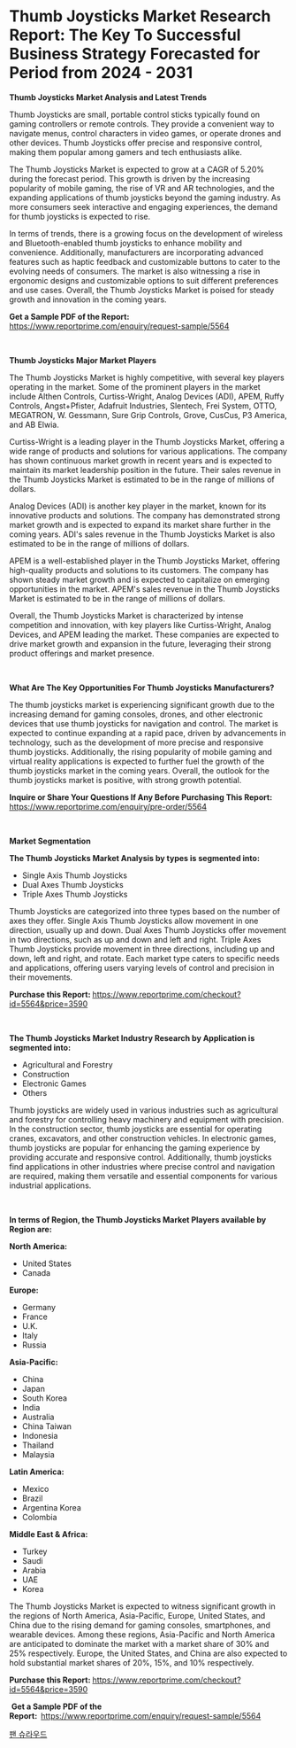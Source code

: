 <p><h1>Thumb Joysticks Market Research Report: The Key To Successful Business Strategy Forecasted for Period from 2024 - 2031</h1></p><p><strong>Thumb Joysticks Market Analysis and Latest Trends</strong></p>
<p><p>Thumb Joysticks are small, portable control sticks typically found on gaming controllers or remote controls. They provide a convenient way to navigate menus, control characters in video games, or operate drones and other devices. Thumb Joysticks offer precise and responsive control, making them popular among gamers and tech enthusiasts alike.</p><p>The Thumb Joysticks Market is expected to grow at a CAGR of 5.20% during the forecast period. This growth is driven by the increasing popularity of mobile gaming, the rise of VR and AR technologies, and the expanding applications of thumb joysticks beyond the gaming industry. As more consumers seek interactive and engaging experiences, the demand for thumb joysticks is expected to rise.</p><p>In terms of trends, there is a growing focus on the development of wireless and Bluetooth-enabled thumb joysticks to enhance mobility and convenience. Additionally, manufacturers are incorporating advanced features such as haptic feedback and customizable buttons to cater to the evolving needs of consumers. The market is also witnessing a rise in ergonomic designs and customizable options to suit different preferences and use cases. Overall, the Thumb Joysticks Market is poised for steady growth and innovation in the coming years.</p></p>
<p><strong>Get a Sample PDF of the Report:&nbsp;</strong> <a href="https://www.reportprime.com/enquiry/request-sample/5564">https://www.reportprime.com/enquiry/request-sample/5564</a></p>
<p>&nbsp;</p>
<p><strong>Thumb Joysticks Major Market Players</strong></p>
<p><p>The Thumb Joysticks Market is highly competitive, with several key players operating in the market. Some of the prominent players in the market include Althen Controls, Curtiss-Wright, Analog Devices (ADI), APEM, Ruffy Controls, Angst+Pfister, Adafruit Industries, Slentech, Frei System, OTTO, MEGATRON, W. Gessmann, Sure Grip Controls, Grove, CusCus, P3 America, and AB Elwia.</p><p>Curtiss-Wright is a leading player in the Thumb Joysticks Market, offering a wide range of products and solutions for various applications. The company has shown continuous market growth in recent years and is expected to maintain its market leadership position in the future. Their sales revenue in the Thumb Joysticks Market is estimated to be in the range of millions of dollars.</p><p>Analog Devices (ADI) is another key player in the market, known for its innovative products and solutions. The company has demonstrated strong market growth and is expected to expand its market share further in the coming years. ADI's sales revenue in the Thumb Joysticks Market is also estimated to be in the range of millions of dollars.</p><p>APEM is a well-established player in the Thumb Joysticks Market, offering high-quality products and solutions to its customers. The company has shown steady market growth and is expected to capitalize on emerging opportunities in the market. APEM's sales revenue in the Thumb Joysticks Market is estimated to be in the range of millions of dollars.</p><p>Overall, the Thumb Joysticks Market is characterized by intense competition and innovation, with key players like Curtiss-Wright, Analog Devices, and APEM leading the market. These companies are expected to drive market growth and expansion in the future, leveraging their strong product offerings and market presence.</p></p>
<p>&nbsp;</p>
<p><strong>What Are The Key Opportunities For Thumb Joysticks Manufacturers?</strong></p>
<p><p>The thumb joysticks market is experiencing significant growth due to the increasing demand for gaming consoles, drones, and other electronic devices that use thumb joysticks for navigation and control. The market is expected to continue expanding at a rapid pace, driven by advancements in technology, such as the development of more precise and responsive thumb joysticks. Additionally, the rising popularity of mobile gaming and virtual reality applications is expected to further fuel the growth of the thumb joysticks market in the coming years. Overall, the outlook for the thumb joysticks market is positive, with strong growth potential.</p></p>
<p><strong>Inquire or Share Your Questions If Any Before Purchasing This Report:</strong> <a href="https://www.reportprime.com/enquiry/pre-order/5564">https://www.reportprime.com/enquiry/pre-order/5564</a></p>
<p>&nbsp;</p>
<p><strong>Market Segmentation</strong></p>
<p><strong>The Thumb Joysticks Market Analysis by types is segmented into:</strong></p>
<p><ul><li>Single Axis Thumb Joysticks</li><li>Dual Axes Thumb Joysticks</li><li>Triple Axes Thumb Joysticks</li></ul></p>
<p><p>Thumb Joysticks are categorized into three types based on the number of axes they offer. Single Axis Thumb Joysticks allow movement in one direction, usually up and down. Dual Axes Thumb Joysticks offer movement in two directions, such as up and down and left and right. Triple Axes Thumb Joysticks provide movement in three directions, including up and down, left and right, and rotate. Each market type caters to specific needs and applications, offering users varying levels of control and precision in their movements.</p></p>
<p><strong>Purchase this Report:&nbsp;</strong><a href="https://www.reportprime.com/checkout?id=5564&price=3590">https://www.reportprime.com/checkout?id=5564&price=3590</a></p>
<p>&nbsp;</p>
<p><strong>The Thumb Joysticks Market Industry Research by Application is segmented into:</strong></p>
<p><ul><li>Agricultural and Forestry</li><li>Construction</li><li>Electronic Games</li><li>Others</li></ul></p>
<p><p>Thumb joysticks are widely used in various industries such as agricultural and forestry for controlling heavy machinery and equipment with precision. In the construction sector, thumb joysticks are essential for operating cranes, excavators, and other construction vehicles. In electronic games, thumb joysticks are popular for enhancing the gaming experience by providing accurate and responsive control. Additionally, thumb joysticks find applications in other industries where precise control and navigation are required, making them versatile and essential components for various industrial applications.</p></p>
<p>&nbsp;</p>
<p><strong>In terms of Region, the Thumb Joysticks Market Players available by Region are:</strong></p>
<p>
    <p> <strong> North America: </strong>
        <ul>
            <li>United States</li>
            <li>Canada</li>
        </ul>
        </p> 
    <p> <strong> Europe: </strong>
        <ul>
            <li>Germany</li>
            <li>France</li>
            <li>U.K.</li>
            <li>Italy</li>
            <li>Russia</li>
        </ul>
        </p> 
    <p> <strong> Asia-Pacific: </strong>
        <ul>
            <li>China</li>
            <li>Japan</li>
            <li>South Korea</li>
            <li>India</li>
            <li>Australia</li>
            <li>China Taiwan</li>
            <li>Indonesia</li>
            <li>Thailand</li>
            <li>Malaysia</li>
        </ul>
        </p> 
    <p> <strong> Latin America: </strong>
        <ul>
            <li>Mexico</li>
            <li>Brazil</li>
            <li>Argentina Korea</li>
            <li>Colombia</li>
        </ul>
        </p> 
    <p> <strong> Middle East & Africa: </strong>
        <ul>
            <li>Turkey</li>
            <li>Saudi</li>
            <li>Arabia</li>
            <li>UAE</li>
            <li>Korea</li>
        </ul>
    </p>
    </p>
<p><p>The Thumb Joysticks Market is expected to witness significant growth in the regions of North America, Asia-Pacific, Europe, United States, and China due to the rising demand for gaming consoles, smartphones, and wearable devices. Among these regions, Asia-Pacific and North America are anticipated to dominate the market with a market share of 30% and 25% respectively. Europe, the United States, and China are also expected to hold substantial market shares of 20%, 15%, and 10% respectively.</p></p>
<p><strong>Purchase this Report: </strong><a href="https://www.reportprime.com/checkout?id=5564&price=3590">https://www.reportprime.com/checkout?id=5564&price=3590</a></p>
<p>&nbsp;<strong>Get a Sample PDF of the Report:&nbsp;&nbsp;</strong><a href="https://www.reportprime.com/enquiry/request-sample/5564">https://www.reportprime.com/enquiry/request-sample/5564</a></p>
<p><strong></strong></p>
<p><p><a href="https://github.com/lzrvbyqzftro57/Market-Research-Report-List-1/blob/main/916353914509.md">팬 슈라우드</a></p></p>